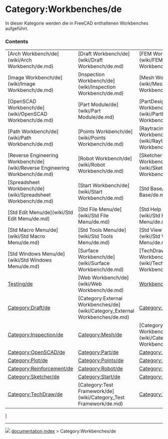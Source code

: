 # Category:Workbenches/de
In dieser Kategorie werden die in FreeCAD enthaltenen Workbenches aufgeführt.

### Contents

|     |     |     |
| --- | --- | --- |
| [Arch Workbench/de](wiki/Arch Workbench/de.md) | [Draft Workbench/de](wiki/Draft Workbench/de.md) | [FEM Workbench/de](wiki/FEM Workbench/de.md) |
| [Image Workbench/de](wiki/Image Workbench/de.md) | [Inspection Workbench/de](wiki/Inspection Workbench/de.md) | [Mesh Workbench/de](wiki/Mesh Workbench/de.md) |
| [OpenSCAD Workbench/de](wiki/OpenSCAD Workbench/de.md) | [Part Module/de](wiki/Part Module/de.md) | [PartDesign Workbench/de](wiki/PartDesign Workbench/de.md) |
| [Path Workbench/de](wiki/Path Workbench/de.md) | [Points Workbench/de](wiki/Points Workbench/de.md) | [Raytracing Workbench/de](wiki/Raytracing Workbench/de.md) |
| [Reverse Engineering Workbench/de](wiki/Reverse Engineering Workbench/de.md) | [Robot Workbench/de](wiki/Robot Workbench/de.md) | [Sketcher Workbench/de](wiki/Sketcher Workbench/de.md) |
| [Spreadsheet Workbench/de](wiki/Spreadsheet Workbench/de.md) | [Start Workbench/de](wiki/Start Workbench/de.md) | [Std Base/de](wiki/Std Base/de.md) |
| [Std Edit Menu/de](wiki/Std Edit Menu/de.md) | [Std File Menu/de](wiki/Std File Menu/de.md) | [Std Help Menu/de](wiki/Std Help Menu/de.md) |
| [Std Macro Menu/de](wiki/Std Macro Menu/de.md) | [Std Tools Menu/de](wiki/Std Tools Menu/de.md) | [Std View Menu/de](wiki/Std View Menu/de.md) |
| [Std Windows Menu/de](wiki/Std Windows Menu/de.md) | [Surface Workbench/de](wiki/Surface Workbench/de.md) | [TechDraw Workbench/de](wiki/TechDraw Workbench/de.md) |
| [Testing/de](wiki/Testing/de.md) | [Web Workbench/de](wiki/Web Workbench/de.md) | [Workbenches/de](wiki/Workbenches/de.md) |
| [Category:Draft/de](wiki/Category_Draft/de.md) | [Category:External Workbenches/de](wiki/Category_External Workbenches/de.md) | [Category:FEM/de](wiki/Category_FEM/de.md) |
| [Category:Inspection/de](wiki/Category_Inspection/de.md) | [Category:Mesh/de](wiki/Category_Mesh/de.md) | [Category:Obsolete Workbenches/de](wiki/Category_Obsolete Workbenches/de.md) |
| [Category:OpenSCAD/de](wiki/Category_OpenSCAD/de.md) | [Category:Part/de](wiki/Category_Part/de.md) | [Category:Path/de](wiki/Category_Path/de.md) |
| [Category:Plot/de](wiki/Category_Plot/de.md) | [Category:Points/de](wiki/Category_Points/de.md) | [Category:Raytracing/de](wiki/Category_Raytracing/de.md) |
| [Category:Reinforcement/de](wiki/Category_Reinforcement/de.md) | [Category:Robot/de](wiki/Category_Robot/de.md) | [Category:Ship/de](wiki/Category_Ship/de.md) |
| [Category:Sketcher/de](wiki/Category_Sketcher/de.md) | [Category:Start/de](wiki/Category_Start/de.md) | [Category:Surface/de](wiki/Category_Surface/de.md) |
| [Category:TechDraw/de](wiki/Category_TechDraw/de.md) | [Category:Test Framework/de](wiki/Category_Test Framework/de.md) | [Category:Web/de](wiki/Category_Web/de.md) |
|



---
![](images/Right_arrow.png) [documentation index](../README.md) > Category:Workbenches/de
